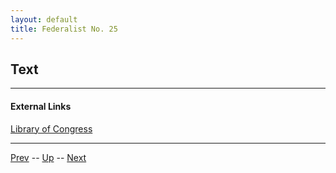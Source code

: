 ```yaml
---
layout: default
title: Federalist No. 25
---
```


## Text

---
#### External Links
[Library of Congress]()

---

[Prev](24.md) -- [Up](README.md) -- [Next](26.md)
